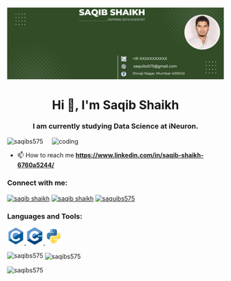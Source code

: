 ![logo](https://github.com/Saqibs575/Saqibs575/blob/main/Screenshot%202022-10-16%20230832.png)
<h1 align="center">Hi 👋, I'm Saqib Shaikh</h1>
<h3 align="center">I am currently studying Data Science at iNeuron.</h3>
<img align="right" alt="coding" width="400" src="https://i.pinimg.com/originals/e3/57/7c/e3577c0dbda0e1d853f4c7ac50aa2915.gif"
<p align="left"> <img src="https://komarev.com/ghpvc/?username=saqibs575&label=Profile%20views&color=0e75b6&style=flat" alt="saqibs575" /> </p>

- 📫 How to reach me **https://www.linkedin.com/in/saqib-shaikh-6760a5244/**

<h3 align="left">Connect with me:</h3>
<p align="left">
<a href="https://linkedin.com/in/https://www.linkedin.com/in/saqib-shaikh-6760a5244" target="blank"><img align="center" src="https://raw.githubusercontent.com/rahuldkjain/github-profile-readme-generator/master/src/images/icons/Social/linked-in-alt.svg" alt="saqib shaikh" height="30" width="40" /></a>
<a href="https://kaggle.com/saqib shaikh" target="blank"><img align="center" src="https://raw.githubusercontent.com/rahuldkjain/github-profile-readme-generator/master/src/images/icons/Social/kaggle.svg" alt="saqib shaikh" height="30" width="40" /></a>
<a href="https://www.hackerrank.com/saquibs575" target="blank"><img align="center" src="https://raw.githubusercontent.com/rahuldkjain/github-profile-readme-generator/master/src/images/icons/Social/hackerrank.svg" alt="saquibs575" height="30" width="40" /></a>
</p>

<h3 align="left">Languages and Tools:</h3>
<p align="left"> <a href="https://www.cprogramming.com/" target="_blank" rel="noreferrer"> <img src="https://raw.githubusercontent.com/devicons/devicon/master/icons/c/c-original.svg" alt="c" width="40" height="40"/> </a> <a href="https://www.w3schools.com/cpp/" target="_blank" rel="noreferrer"> <img src="https://raw.githubusercontent.com/devicons/devicon/master/icons/cplusplus/cplusplus-original.svg" alt="cplusplus" width="40" height="40"/> </a> <a href="https://www.python.org" target="_blank" rel="noreferrer"> <img src="https://raw.githubusercontent.com/devicons/devicon/master/icons/python/python-original.svg" alt="python" width="40" height="40"/> </a> </p>

<p><img align="left" src="https://github-readme-stats.vercel.app/api/top-langs?username=saqibs575&show_icons=true&locale=en&layout=compact" alt="saqibs575" /></p>

<p>&nbsp;<img align="center" src="https://github-readme-stats.vercel.app/api?username=saqibs575&show_icons=true&locale=en" alt="saqibs575" /></p>

<p><img align="center" src="https://github-readme-streak-stats.herokuapp.com/?user=saqibs575&" alt="saqibs575" /></p>
